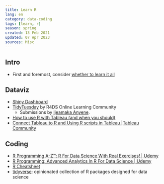 ```yaml
---
title: Learn R
lang: en
category: data-coding
tags: [learn, r]
season: spring
created: 13 Feb 2021
updated: 07 Apr 2023
sources: Misc
---
```


## Intro
- First and foremost, consider [whether to learn it all](https://arrgh.tim-smith.us/)

## Dataviz
- [Shiny Dashboard](https://rstudio.github.io/shinydashboard/)
- [TidyTuesday](https://github.com/rfordatascience/tidytuesday) by R4DS Online Learning Community
	- Submissions by [Ijeamaka Anyene](https://ijeamaka-anyene.netlify.app/).
- [How to use R with Tableau (and when you should)](https://www.tableau.com/learn/whitepapers/using-r-and-tableau)
- [Connect Tableau to R and Using R scripts in Tableau |Tableau Community](https://community.tableau.com/thread/236068)
    
## Coding
- [R Programming A-Z™: R For Data Science With Real Exercises! | Udemy](https://www.udemy.com/r-programming/)
- [R Programming: Advanced Analytics In R For Data Science | Udemy](https://www.udemy.com/r-analytics/)
- [R Cheatsheet](https://www.rstudio.com/resources/cheatsheets/)
- [tidyverse](https://www.tidyverse.org/): opinionated collection of R packages designed for data science
